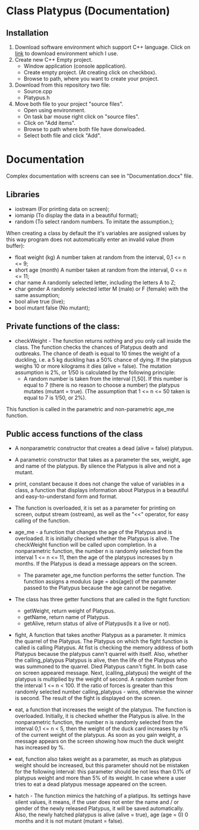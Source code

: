 # Class Platypus (Documentation)
## Installation
1) Download software environment which support C++ language. Click on [link](https://visualstudio.microsoft.com/downloads/) to download environment which I use.
2) Create new C++ Empty project.
  	- Window application (console application).
  	- Create empty project. (At creating click on checkbox).
  	- Browse to path, where you want to create your project.
3) Download from this repository two file:
  	- Source.cpp
  	- Platypus.h
4) Move both file to your project "source files".
  	- Open using environment.
  	- On task bar mouse right click on "source files".
  	- Click on "Add items".
  	- Browse to path where both file have donwloaded.
  	- Select both file and click "Add".

# Documentation
Complex documentation with screens can see in "Documentation.docx" file.

## Libraries
  - iostream (For printing data on screen);
  - iomanip (To display the data in a beautiful format);
  - random (To select random numbers. To imitate the assumption.);

When creating a class by default the it's variables are assigned values by this way program does not automatically enter an invalid value (from buffer):
  - float weight (kg) A number taken at random from the interval, 0,1 <= n <= 9;
  - short age (month) A number taken at random from the interval, 0 <= n <= 11;
  - char name A randomly selected letter, including the letters A to Z;
  - char gender A randomly selected letter M (male) or F (female) with the same assumption;
  - bool alive true (live);
  - bool mutant false (No mutant);

## Private functions of the class:
  - checkWeight - The function returns nothing and you only call inside the class. The function checks the chances of Platypus death and outbreaks. The chance of death is equal to 10 times the weight of a duckling, i.e. a 5 kg duckling has a 50% chance of dying. If the platypus weighs 10 or more kilograms it dies (alive = false). The mutation assumption is 2%, or 1/50 is calculated by the following principle:
    - A random number is taken from the interval [1,50]. If this number is equal to 7 (there is no reason to choose a number) the platypus mutates (mutant = true). (The assumption that 1 <= n <= 50 taken is equal to 7 is 1/50, or 2%).

This function is called in the parametric and non-parametric age_me function.

## Public access functions of the class
  - A nonparametric constructor that creates a dead (alive = false) platypus.
  - A parametric constructor that takes as a parameter the sex, weight, age and name of the platypus. By silence the Platypus is alive and not a mutant.
  - print, constant because it does not change the value of variables in a class, a function that displays information about Platypus in a beautiful and easy-to-understand form and format.
  - The function is overloaded, it is set as a parameter for printing on screen, output stream (ostream), as well as the "<<" operator, for easy calling of the function.
  - age_me - a function that changes the age of the Platypus and is overloaded. It is initially checked whether the Platypus is alive. The checkWeight function will be called upon completion. In a nonparametric function, the number n is randomly selected from the interval 1 <= n <= 11, then the age of the platypus increases by n months. If the Platypus is dead a message appears on the screen.
    - The parameter age_me function performs the setter function. The function assigns a modulus (age = abs(age)) of the parameter passed to the Platypus because the age cannot be negative.
 
  - The class has three getter functions that are called in the fight function:
    - getWeight, return weight of Platypus.
    - getName, return name of Platypus.
    - getAlive, return status of alive of Platypus(Is it a live or not).

  - fight, A function that takes another Platypus as a parameter. It mimics the quarrel of the Platypus. The Platypus on which the fight function is called is calling Platypus. At fist is checking the memory address of both Platypus because the platypus cann't quarrel with itself. Also, whether the calling_platypus Platypus is alive, then the life of the Platypus who was summoned to the quarrel. Died Platypus cann't fight. In both case on screen appeared message. Next, (calling_platypus) the weight of the platypus is multiplied by the weight of second. A random number from the interval 1 <= n < 100. If the ratio of forces is greater than this randomly selected number calling_platypus - wins, otherwise the winner is second. The result of the fight is displayed on the screen.
  - eat, a function that increases the weight of the platypus. The function is overloaded. Initially, it is checked whether the Platypus is alive. In the nonparametric function, the number n is randomly selected from the interval 0,1 <= n < 5, then the weight of the duck card increases by n% of the current weight of the platypus. As soon as you gain weight, a message appears on the screen showing how much the duck weight has increased by %.
  - eat, function also takes weight as a parameter, as much as platypus weight should be increased, but this parameter should not be mistaken for the following interval: this parameter should be not less than 0.1% of platypus weight and more than 5% of its weight. In case where a user tries to eat a dead platypus message appeared on the screen.
  - hatch - The function mimics the hatching of a platipus. Its settings have silent values, it means, if the user does not enter the name and / or gender of the newly released Platypus, it will be saved automatically. Also, the newly hatched platypus is alive (alive = true), age (age = 0) 0 months and it is not mutant (mutant = false).
